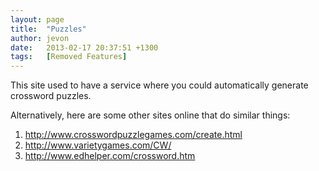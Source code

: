 ```yaml
---
layout: page
title:  "Puzzles"
author: jevon
date:   2013-02-17 20:37:51 +1300
tags:   [Removed Features]
---
```


This site used to have a service where you could automatically generate crossword puzzles.

Alternatively, here are some other sites online that do similar things:
1. http://www.crosswordpuzzlegames.com/create.html
1. http://www.varietygames.com/CW/
1. http://www.edhelper.com/crossword.htm
